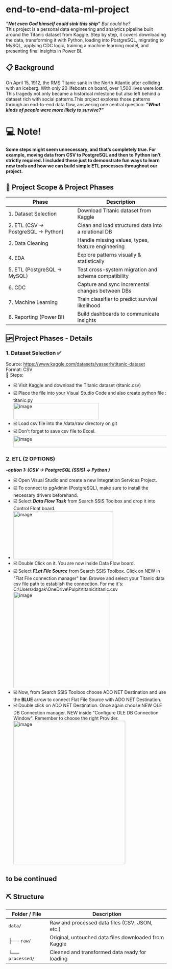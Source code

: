 # end-to-end-data-ml-project
***"Not even God himself could sink this ship"** But could he?*   
This project is a personal data engineering and analytics pipeline built around the Titanic dataset from Kaggle. Step by step, it covers downloading the data, transforming it with Python, loading into PostgreSQL, migrating to MySQL, applying CDC logic, training a machine learning model, and presenting final insights in Power BI.  

## 📋 Background  
On April 15, 1912, the RMS Titanic sank in the North Atlantic after colliding with an iceberg. With only 20 lifeboats on board, over 1,500 lives were lost. This tragedy not only became a historical milestone but also left behind a dataset rich with social patterns.This project explores those patterns through an end-to-end data flow, answering one central question: ***"What kinds of people were more likely to survive?"***   
# 💻 Note! 
**Some steps might seem unnecessary, and that’s completely true. For example, moving data from CSV to PostgreSQL and then to Python isn’t strictly required. I included these just to demonstrate fun ways to learn new tools and how we can build simple ETL processes throughout our project.**    
  

## 🧪 Project Scope & Project Phases   
  
| Phase                       | Description                                          |
| --------------------------- | ---------------------------------------------------- |
| 1. Dataset Selection      | Download Titanic dataset from Kaggle                 |
| 2. ETL (CSV → PostgreSQL -> Python)   | Clean and load structured data into a relational DB  |
| 3. Data Cleaning            | Handle missing values, types, feature engineering    |
| 4. EDA                      | Explore patterns visually & statistically            |
| 5. ETL (PostgreSQL → MySQL) | Test cross-system migration and schema compatibility |
| 6. CDC                      | Capture and sync incremental changes between DBs     |
| 7. Machine Learning         | Train classifier to predict survival likelihood      |
| 8. Reporting (Power BI)     | Build dashboards to communicate insights             |


## 🆙 Project Phases - Details    
### 1. Dataset Selection ✅    
Source: https://www.kaggle.com/datasets/yasserh/titanic-dataset   
Format: CSV     
🧩 Steps:
- ☑️ Visit Kaggle and download the Titanic dataset (titanic.csv)    
- ☑️ Place the file into your Visual Studio Code and also create python file : titanic.py   
  <img width="266" height="51" alt="image" src="https://github.com/user-attachments/assets/65412cf8-0736-4ccb-9729-8c4eb0f7c73c" />
- ☑️ Load csv file into the /data/raw directory on git
- ☑️ Don't forget to save csv file to Excel.   
  <img width="557" height="36" alt="image" src="https://github.com/user-attachments/assets/6ea3a765-bb23-433a-a120-bde0a0209328" />

### 2. ETL (2 OPTIONS)
***-option 1: (CSV -> PostgreSQL (SSIS) -> Python )***
- ☑️ Open Visual Studio and create a new Integration Services Project.
- ☑️ To connect to pgAdmin (PostgreSQL), make sure to install the necessary drivers beforehand.
- ☑️ Select ***Data Flow Task*** from Search SSIS Toolbox and drop it into Control Float board.
- <img width="312" height="150" alt="image" src="https://github.com/user-attachments/assets/8ea245e1-93d6-47c3-bc43-3c1c811e176b" />
- ☑️ Double Click on it. You are now inside Data Flow board.
- ☑️ Select ***FLat File Source*** from Search SSIS Toolbox. Click on NEW in "Flat File connection manager" bar. Browse and select your Titanic data csv file path to establish the connection.
  For me it's: C:\Users\dagak\OneDrive\Pulpit\titanic\titanic.csv
  <img width="300" height="300" alt="image" src="https://github.com/user-attachments/assets/9d38fe7d-c842-430f-bb76-f05098ee0e26" />
- ☑️ Now, from Search SSIS Toolbox choose ADO NET Destination and use the **BLUE** arrow to connect Flat File Source with ADO NET Destination.
- ☑️ Double click on ADO NET Destination. Once again choose NEW OLE DB Connection manager. NEW inside "Configure OLE DB Connection Window". Remember to choose the right Provider.
  <img width="350" height="447" alt="image" src="https://github.com/user-attachments/assets/72fc7b73-a1cd-4774-a30d-a71167cffe80" />




to be continued
-------
## ⛏️ Structure    
| Folder / File                  | Description                                                           |
| ------------------------------ | --------------------------------------------------------------------- |
| `data/`                        | Raw and processed data files (CSV, JSON, etc.)                        |
| ├── `raw/`                     | Original, untouched data files downloaded from Kaggle                 |
| └── `processed/`               | Cleaned and transformed data ready for loading                        |

